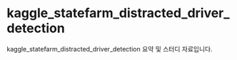 # kaggle_statefarm_distracted_driver_detection
kaggle_statefarm_distracted_driver_detection 요약 및 스터디 자료입니다.
